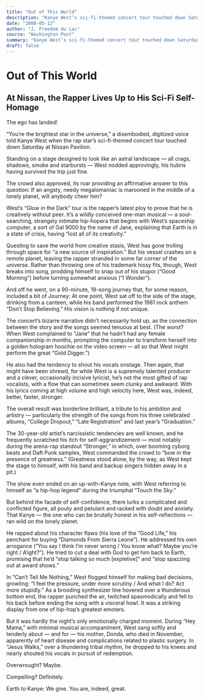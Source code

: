 ```yaml
---
title: "Out of This World"
description: "Kanye West’s sci-fi-themed concert tour touched down Saturday at Nissan Pavilion. It’s the rapper’s latest ploy to prove that he is creatively without peer. The concert’s bizarre narrative didn’t nece..."
date: "2008-05-12"
author: "J. Freedom du Lac"
source: "Washington Post"
summary: "Kanye West’s sci-fi-themed concert tour touched down Saturday at Nissan Pavilion. It’s the rapper’s latest ploy to prove that he is creatively without peer. The concert’s bizarre narrative didn’t necessarily hold up as the connection between the story and the songs seemed tenuous."
draft: false
---
```


# Out of This World

## At Nissan, the Rapper Lives Up to His Sci-Fi Self-Homage

The ego has landed!

“You’re the brightest star in the universe,” a disembodied, digitized voice told Kanye West when the rap star’s sci-fi-themed concert tour touched down Saturday at Nissan Pavilion.

Standing on a stage designed to look like an astral landscape — all crags, shadows, smoke and starbursts — West nodded approvingly, his hubris having survived the trip just fine.

The crowd also approved, its roar providing an affirmative answer to this question: If an angsty, needy megalomaniac is marooned in the middle of a lonely planet, will anybody cheer him?

West’s “Glow in the Dark” tour is the rapper’s latest ploy to prove that he is creatively without peer. It’s a wildly conceived one-man musical — a soul-searching, strangely intimate hip-hopera that begins with West’s spaceship computer, a sort of Gal 9000 by the name of Jane, explaining that Earth is in a state of crisis, having “lost all of its creativity.”

Questing to save the world from creative stasis, West has gone trolling through space for “a new source of inspiration.” But his vessel crashes on a remote planet, leaving the rapper stranded in some far corner of the universe. Rather than throwing one of his trademark hissy fits, though, West breaks into song, prodding himself to snap out of his stupor (“Good Morning”) before turning somewhat anxious (“I Wonder”).

And off he went, on a 90-minute, 19-song journey that, for some reason, included a bit of Journey: At one point, West sat off to the side of the stage, drinking from a canteen, while his band performed the 1981 rock anthem “Don’t Stop Believing.” His vision is nothing if not unique.

The concert’s bizarre narrative didn’t necessarily hold up, as the connection between the story and the songs seemed tenuous at best. (The worst? When West complained to “Jane” that he hadn’t had any female companionship in months, prompting the computer to transform herself into a golden hologram hoochie on the video screen — all so that West might perform the great “Gold Digger.”)

He also had the tendency to shout his vocals onstage. Then again, that might have been shrewd, for while West is a supremely talented producer and a clever, occasionally incisive lyricist, he’s not the most gifted of rap vocalists, with a flow that can sometimes seem clunky and awkward. With his lyrics coming at high volume and high velocity here, West was, indeed, better, faster, stronger.

The overall result was borderline brilliant, a tribute to his ambition and artistry — particularly the strength of the songs from his three celebrated albums, “College Dropout,” “Late Registration” and last year’s “Graduation.”

The 30-year-old artist’s narcissistic tendencies are well known, and he frequently scratched his itch for self-aggrandizement — most notably during the arena-rap standout “Stronger,” in which, over booming cyborg beats and Daft Punk samples, West commanded the crowd to “bow in the presence of greatness.” (Greatness stood alone, by the way, as West kept the stage to himself, with his band and backup singers hidden away in a pit.)

The show even ended on an up-with-Kanye note, with West referring to himself as “a hip-hop legend” during the triumphal “Touch the Sky.”

But behind the facade of self-confidence, there lurks a complicated and conflicted figure, all pouty and petulant and racked with doubt and anxiety. That Kanye — the one who can be brutally honest in his self-reflections — ran wild on the lonely planet.

He rapped about his character flaws (his love of the “Good Life,” his penchant for buying “Diamonds From Sierra Leone”). He addressed his own arrogance (“You say I think I’m never wrong / You know what? Maybe you’re right / A’ight?”). He tried to cut a deal with God to get him back to Earth, promising that he’d “stop talking so much [expletive]” and “stop spazzing out at award shows.”

In “Can’t Tell Me Nothing,” West flogged himself for making bad decisions, growling: “I feel the pressure, under more scrutiny / And what I do? Act more stupidly.” As a brooding synthesizer line hovered over a thunderous bottom end, the rapper punched the air, twitched spasmodically and fell to his back before ending the song with a visceral howl. It was a striking display from one of hip-hop’s greatest emoters.

But it was hardly the night’s only emotionally charged moment. During “Hey Mama,” with minimal musical accompaniment, West sang softly and tenderly about — and for — his mother, Donda, who died in November, apparently of heart disease and complications related to plastic surgery. In “Jesus Walks,” over a thundering tribal rhythm, he dropped to his knees and nearly shouted his vocals in pursuit of redemption.

Overwrought? Maybe.

Compelling? Definitely.

Earth to Kanye: We give. You are, indeed, great.
